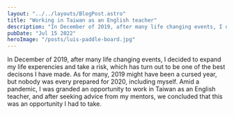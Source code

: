 ```yaml
---
layout: "../../layouts/BlogPost.astro"
title: "Working in Taiwan as an English teacher"
description: "In December of 2019, after many life changing events, I decided to expand my life experencies and take a risk, which has turn out to be one of the best decisons I have made."
pubDate: "Jul 15 2022"
heroImage: "/posts/luis-paddle-board.jpg"
---
```


In December of 2019, after many life changing events, I decided to expand my life experencies and take a risk, which has turn out to be one of the best decisons I have made. As for many, 2019 might have been a cursed year, but nobody was every prepared for 2020, including myself. Amid a pandemic, I was granded an opportunity to work in Taiwan as an English teacher, and after seeking advice from my mentors, we concluded that this was an opportunity I had to take.